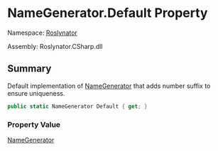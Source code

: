 # NameGenerator\.Default Property

Namespace: [Roslynator](../../README.md)

Assembly: Roslynator\.CSharp\.dll

## Summary

Default implementation of [NameGenerator](../README.md) that adds number suffix to ensure uniqueness\.

```csharp
public static NameGenerator Default { get; }
```

### Property Value

[NameGenerator](../README.md)


